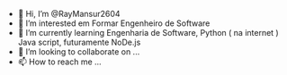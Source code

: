- 👋 Hi, I’m @RayMansur2604
- 👀 I’m interested em Formar Engenheiro de Software
- 🌱 I’m currently learning Engenharia de Software, Python ( na internet ) Java script, futuramente NoDe.js
- 💞️ I’m looking to collaborate on ...
- 📫 How to reach me ...

<!---
RayMansur2604/RayMansur2604 is a ✨ special ✨ repository because its `README.md` (this file) appears on your GitHub profile.
You can click the Preview link to take a look at your changes.
--->
